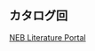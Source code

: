 ## カタログ回

[NEB Literature Portal](https://international.neb.com/support/catalog-and-literature-request)
